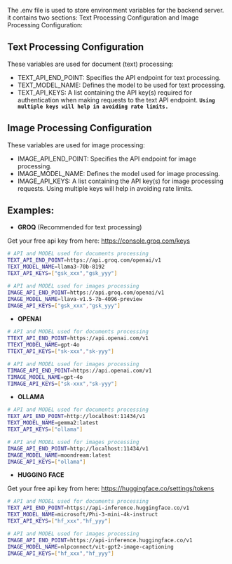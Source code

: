 The .env file is used to store environment variables for the backend server. it contains two sections: Text Processing Configuration and Image Processing Configuration:

## Text Processing Configuration

These variables are used for document (text) processing:

- TEXT_API_END_POINT: Specifies the API endpoint for text processing.
- TEXT_MODEL_NAME: Defines the model to be used for text processing.
- TEXT_API_KEYS: A list containing the API key(s) required for authentication when making requests to the text API
  endpoint. **`Using multiple keys will help in avoiding rate limits.`**

## Image Processing Configuration

These variables are used for image processing:

- IMAGE_API_END_POINT: Specifies the API endpoint for image processing.
- IMAGE_MODEL_NAME: Defines the model used for image processing.
- IMAGE_API_KEYS: A list containing the API key(s) for image processing requests. Using multiple keys will help in avoiding rate limits.


## Examples:

- **GROQ** (Recommended for text processing)

Get your free api key from here: https://console.groq.com/keys
```bash
# API and MODEL used for documents processing
TEXT_API_END_POINT=https://api.groq.com/openai/v1
TEXT_MODEL_NAME=llama3-70b-8192
TEXT_API_KEYS=["gsk_xxx","gsk_yyy"]

# API and MODEL used for images processing
IMAGE_API_END_POINT=https://api.groq.com/openai/v1
IMAGE_MODEL_NAME=llava-v1.5-7b-4096-preview
IMAGE_API_KEYS=["gsk_xxx","gsk_yyy"]
```

- **OPENAI**
```bash
# API and MODEL used for documents processing
TTEXT_API_END_POINT=https://api.openai.com/v1
TTEXT_MODEL_NAME=gpt-4o
TTEXT_API_KEYS=["sk-xxx","sk-yyy"]

# API and MODEL used for images processing
TIMAGE_API_END_POINT=https://api.openai.com/v1
TIMAGE_MODEL_NAME=gpt-4o
TIMAGE_API_KEYS=["sk-xxx","sk-yyy"]
```

- **OLLAMA**
```bash
# API and MODEL used for documents processing
TEXT_API_END_POINT=http://localhost:11434/v1
TEXT_MODEL_NAME=gemma2:latest
TEXT_API_KEYS=["ollama"]

# API and MODEL used for images processing
IMAGE_API_END_POINT=http://localhost:11434/v1
IMAGE_MODEL_NAME=moondream:latest
IMAGE_API_KEYS=["ollama"]
```


- **HUGGING FACE**

Get your free api key from here: https://huggingface.co/settings/tokens

```bash
# API and MODEL used for documents processing
TEXT_API_END_POINT=https://api-inference.huggingface.co/v1
TEXT_MODEL_NAME=microsoft/Phi-3-mini-4k-instruct
TEXT_API_KEYS=["hf_xxx","hf_yyy"]

# API and MODEL used for images processing
IMAGE_API_END_POINT=https://api-inference.huggingface.co/v1
IMAGE_MODEL_NAME=nlpconnect/vit-gpt2-image-captioning
IMAGE_API_KEYS=["hf_xxx","hf_yyy"]
```